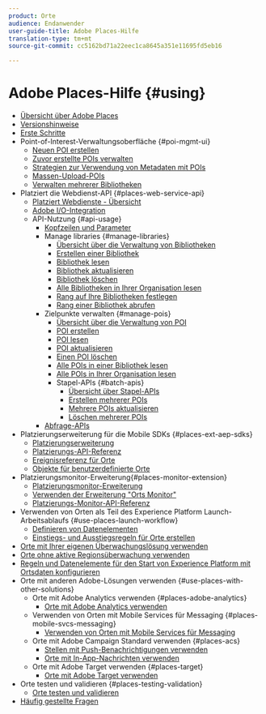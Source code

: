 ```yaml
---
product: Orte
audience: Endanwender
user-guide-title: Adobe Places-Hilfe
translation-type: tm+mt
source-git-commit: cc5162bd71a22eec1ca8645a351e11695fd5eb16

---
```



# Adobe Places-Hilfe {#using}

+ [Übersicht über Adobe Places](home.md)
+ [Versionshinweise](release-notes.md)
+ [Erste Schritte](getting-started.md)
+ Point-of-Interest-Verwaltungsoberfläche {#poi-mgmt-ui}
   + [Neuen POI erstellen](poi-mgmt-ui/create-a-poi-ui.md)
   + [Zuvor erstellte POIs verwalten](poi-mgmt-ui/managing-pois-in-the-places-ui.md)
   + [Strategien zur Verwendung von Metadaten mit POIs](poi-mgmt-ui/metadata-with-pois.md)
   + [Massen-Upload-POIs](poi-mgmt-ui/bulk-upload-pois.md)
   + [Verwalten mehrerer Bibliotheken](poi-mgmt-ui/manage-libraries-in-the-places-ui.md)
+ Platziert die Webdienst-API {#places-web-service-api}
   + [Platziert Webdienste - Übersicht](places-web-service-api/places-web-services.md)
   + [Adobe I/O-Integration](places-web-service-api/adobe-i-o-integration.md)
   + API-Nutzung {#api-usage}
      + [Kopfzeilen und Parameter](places-web-service-api/api-usage/headers-and-parameters.md)
      + Manage libraries {#manage-libraries}
         + [Übersicht über die Verwaltung von Bibliotheken](places-web-service-api/api-usage/manage-libraries/manage-libraries.md)
         + [Erstellen einer Bibliothek](places-web-service-api/api-usage/manage-libraries/create-a-library.md)
         + [Bibliothek lesen](places-web-service-api/api-usage/manage-libraries/read-a-library.md)
         + [Bibliothek aktualisieren](places-web-service-api/api-usage/manage-libraries/update-a-library.md)
         + [Bibliothek löschen](places-web-service-api/api-usage/manage-libraries/delete-a-library.md)
         + [Alle Bibliotheken in Ihrer Organisation lesen](places-web-service-api/api-usage/manage-libraries/read-all-libraries-in-your-organization.md)
         + [Rang auf Ihre Bibliotheken festlegen](places-web-service-api/api-usage/manage-libraries/set-a-ran-on-your-libraries.md)
         + [Rang einer Bibliothek abrufen](places-web-service-api/api-usage/manage-libraries/get-a-librarys-rank.md)
      + Zielpunkte verwalten {#manage-pois}
         + [Übersicht über die Verwaltung von POI](places-web-service-api/api-usage/manage-pois/manage-pois.md)
         + [POI erstellen](places-web-service-api/api-usage/manage-pois/create-a-poi.md)
         + [POI lesen](places-web-service-api/api-usage/manage-pois/read-a-poi.md)
         + [POI aktualisieren](places-web-service-api/api-usage/manage-pois/update-a-poi.md)
         + [Einen POI löschen](places-web-service-api/api-usage/manage-pois/delete-a-poi.md)
         + [Alle POIs in einer Bibliothek lesen](places-web-service-api/api-usage/manage-pois/read-all-pois-in-a-library.md)
         + [Alle POIs in Ihrer Organisation lesen](places-web-service-api/api-usage/manage-pois/read-all-pois-in-your-organization.md)
         + Stapel-APIs {#batch-apis}
            + [Übersicht über Stapel-APIs](places-web-service-api/api-usage/manage-pois/batch-apis/batch-apis.md)
            + [Erstellen mehrerer POIs](places-web-service-api/api-usage/manage-pois/batch-apis/create-multiple-pois.md)
            + [Mehrere POIs aktualisieren](places-web-service-api/api-usage/manage-pois/batch-apis/update-multiple-pois.md)
            + [Löschen mehrerer POIs](places-web-service-api/api-usage/manage-pois/batch-apis/delete-multiple-pois.md)
      + [Abfrage-APIs](places-web-service-api/api-usage/query-apis.md)
+ Platzierungserweiterung für die Mobile SDKs {#places-ext-aep-sdks}
   + [Platzierungserweiterung](places-ext-aep-sdks/places-extension/places-extension.md)
   + [Platzierungs-API-Referenz](places-ext-aep-sdks/places-extension/places-api-reference.md)
   + [Ereignisreferenz für Orte](places-ext-aep-sdks/places-extension/places-event-ref.md)
   + [Objekte für benutzerdefinierte Orte](places-ext-aep-sdks/places-extension/cust-places-objects.md)
+ Platzierungsmonitor-Erweiterung{#places-monitor-extension}
   + [Platzierungsmonitor-Erweiterung](places-ext-aep-sdks/places-monitor-extension/places-monitor-extension.md)
   + [Verwenden der Erweiterung "Orts Monitor"](places-ext-aep-sdks/places-monitor-extension/using-places-monitor-extension.md)
   + [Platzierungs-Monitor-API-Referenz](places-ext-aep-sdks/places-monitor-extension/places-monitor-api-reference.md)
+ Verwenden von Orten als Teil des Experience Platform Launch-Arbeitsablaufs {#use-places-launch-workflow}
   + [Definieren von Datenelementen](use-places-launch-workflow/define-data-elements.md)
   + [Einstiegs- und Ausstiegsregeln für Orte erstellen](use-places-launch-workflow/create-rule-places-property.md)
+ [Orte mit Ihrer eigenen Überwachungslösung verwenden](using-your-own-monitor.md)
+ [Orte ohne aktive Regionsüberwachung verwenden](use-places-without-active-monitoring.md)
+ [Regeln und Datenelemente für den Start von Experience Platform mit Ortsdaten konfigurieren](rules-data-elements-places-data.md)
+ Orte mit anderen Adobe-Lösungen verwenden {#use-places-with-other-solutions}
   + Orte mit Adobe Analytics verwenden {#places-adobe-analytics}
      + [Orte mit Adobe Analytics verwenden](use-places-with-other-solutions/places-adobe-analytics/use-places-adobe-analytics.md)
   + Verwenden von Orten mit Mobile Services für Messaging {#places-mobile-svcs-messaging}
      + [Verwenden von Orten mit Mobile Services für Messaging](use-places-with-other-solutions/places-mobile-svcs-for-messaging/use-places-mobie-svcs-messaging.md)
   + Orte mit Adobe Campaign Standard verwenden {#places-acs}
      + [Stellen mit Push-Benachrichtigungen verwenden](use-places-with-other-solutions/places-acs/places-acs-push-notifications.md)
      + [Orte mit In-App-Nachrichten verwenden](use-places-with-other-solutions/places-acs/places-acs-in-app-messages.md)
   + Orte mit Adobe Target verwenden {#places-target}
      + [Orte mit Adobe Target verwenden](use-places-with-other-solutions/places-target/places-target.md)
+ Orte testen und validieren {#places-testing-validation}
   + [Orte testen und validieren](places-testing-validation/test-validate-places.md)
+ [Häufig gestellte Fragen](places-faqs.md)